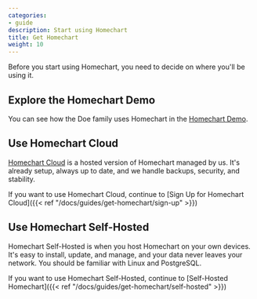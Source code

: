 ```yaml
---
categories:
- guide
description: Start using Homechart
title: Get Homechart
weight: 10
---
```


Before you start using Homechart, you need to decide on where you'll be using it.

## Explore the Homechart Demo

You can see how the Doe family uses Homechart in the <a href=https://web.homechart.app/demo target=blank>Homechart Demo</a>.

## Use Homechart Cloud

[Homechart Cloud](https://web.homechart.app) is a hosted version of Homechart managed by us.  It's already setup, always up to date, and we handle backups, security, and stability.

If you want to use Homechart Cloud, continue to [Sign Up for Homechart Cloud]({{< ref "/docs/guides/get-homechart/sign-up" >}})

## Use Homechart Self-Hosted

Homechart Self-Hosted is when you host Homechart on your own devices.  It's easy to install, update, and manage, and your data never leaves your network.  You should be familiar with Linux and PostgreSQL.

If you want to use Homechart Self-Hosted, continue to [Self-Hosted Homechart]({{< ref "/docs/guides/get-homechart/self-hosted" >}})
